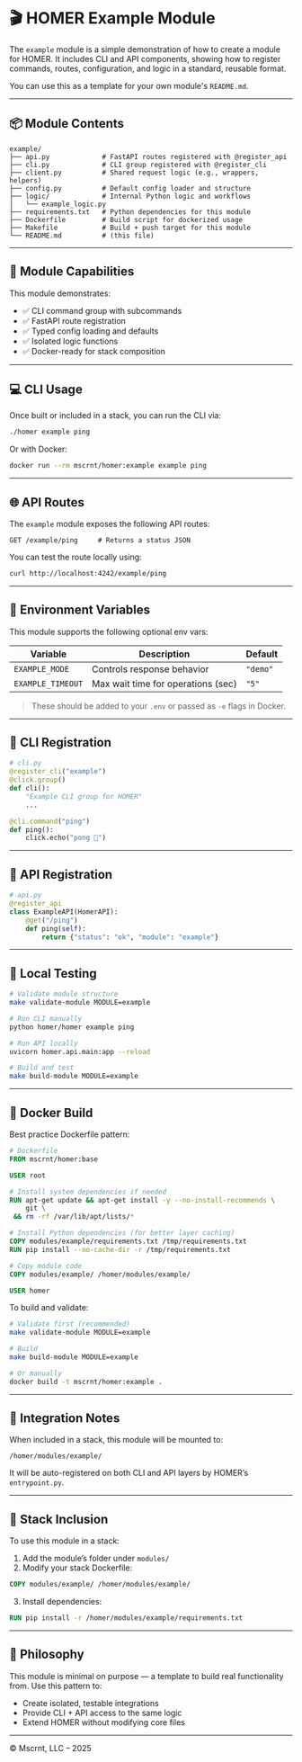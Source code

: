 # 🎬 HOMER Example Module

The `example` module is a simple demonstration of how to create a module for HOMER. It includes CLI and API components, showing how to register commands, routes, configuration, and logic in a standard, reusable format.

You can use this as a template for your own module's `README.md`.

---

## 📦 Module Contents

```text
example/
├── api.py             # FastAPI routes registered with @register_api
├── cli.py             # CLI group registered with @register_cli
├── client.py          # Shared request logic (e.g., wrappers, helpers)
├── config.py          # Default config loader and structure
├── logic/             # Internal Python logic and workflows
│   └── example_logic.py
├── requirements.txt   # Python dependencies for this module
├── Dockerfile         # Build script for dockerized usage
├── Makefile           # Build + push target for this module
└── README.md          # (this file)
````

---

## 🧠 Module Capabilities

This module demonstrates:

* ✅ CLI command group with subcommands
* ✅ FastAPI route registration
* ✅ Typed config loading and defaults
* ✅ Isolated logic functions
* ✅ Docker-ready for stack composition

---

## 💻 CLI Usage

Once built or included in a stack, you can run the CLI via:

```bash
./homer example ping
```

Or with Docker:

```bash
docker run --rm mscrnt/homer:example example ping
```

---

## 🌐 API Routes

The `example` module exposes the following API routes:

```http
GET /example/ping     # Returns a status JSON
```

You can test the route locally using:

```bash
curl http://localhost:4242/example/ping
```

---

## 🔧 Environment Variables

This module supports the following optional env vars:

| Variable          | Description                        | Default  |
| ----------------- | ---------------------------------- | -------- |
| `EXAMPLE_MODE`    | Controls response behavior         | `"demo"` |
| `EXAMPLE_TIMEOUT` | Max wait time for operations (sec) | `"5"`    |

> These should be added to your `.env` or passed as `-e` flags in Docker.

---

## 🔌 CLI Registration

```python
# cli.py
@register_cli("example")
@click.group()
def cli():
    "Example CLI group for HOMER"
    ...

@cli.command("ping")
def ping():
    click.echo("pong 🏓")
```

---

## 🚀 API Registration

```python
# api.py
@register_api
class ExampleAPI(HomerAPI):
    @get("/ping")
    def ping(self):
        return {"status": "ok", "module": "example"}
```

---

## 🧪 Local Testing

```bash
# Validate module structure
make validate-module MODULE=example

# Run CLI manually
python homer/homer example ping

# Run API locally
uvicorn homer.api.main:app --reload

# Build and test
make build-module MODULE=example
```

---

## 🐳 Docker Build

Best practice Dockerfile pattern:

```dockerfile
# Dockerfile
FROM mscrnt/homer:base

USER root

# Install system dependencies if needed
RUN apt-get update && apt-get install -y --no-install-recommends \
    git \
 && rm -rf /var/lib/apt/lists/*

# Install Python dependencies (for better layer caching)
COPY modules/example/requirements.txt /tmp/requirements.txt
RUN pip install --no-cache-dir -r /tmp/requirements.txt

# Copy module code
COPY modules/example/ /homer/modules/example/

USER homer
```

To build and validate:

```bash
# Validate first (recommended)
make validate-module MODULE=example

# Build
make build-module MODULE=example

# Or manually
docker build -t mscrnt/homer:example .
```

---

## 📁 Integration Notes

When included in a stack, this module will be mounted to:

```text
/homer/modules/example/
```

It will be auto-registered on both CLI and API layers by HOMER’s `entrypoint.py`.

---

## 🧱 Stack Inclusion

To use this module in a stack:

1. Add the module’s folder under `modules/`
2. Modify your stack Dockerfile:

```dockerfile
COPY modules/example/ /homer/modules/example/
```

3. Install dependencies:

```dockerfile
RUN pip install -r /homer/modules/example/requirements.txt
```

---

## 🧠 Philosophy

This module is minimal on purpose — a template to build real functionality from. Use this pattern to:

* Create isolated, testable integrations
* Provide CLI + API access to the same logic
* Extend HOMER without modifying core files

---

© Mscrnt, LLC – 2025
